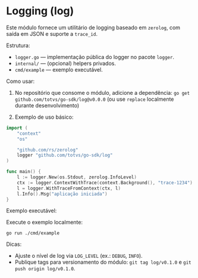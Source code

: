 # Logging (log)

Este módulo fornece um utilitário de logging baseado em `zerolog`, com saída em JSON e suporte a `trace_id`.

Estrutura:
- `logger.go` — implementação pública do logger no pacote `logger`.
- `internal/` — (opcional) helpers privados.
- `cmd/example` — exemplo executável.

Como usar:

1. No repositório que consome o módulo, adicione a dependência:
   `go get github.com/totvs/go-sdk/log@v0.0.0` (ou use `replace` localmente durante desenvolvimento)

2. Exemplo de uso básico:

```go
import (
    "context"
    "os"

    "github.com/rs/zerolog"
    logger "github.com/totvs/go-sdk/log"
)

func main() {
    l := logger.New(os.Stdout, zerolog.InfoLevel)
    ctx := logger.ContextWithTrace(context.Background(), "trace-1234")
    l = logger.WithTraceFromContext(ctx, l)
    l.Info().Msg("aplicação iniciada")
}
```

Exemplo executável:

Execute o exemplo localmente:
```
go run ./cmd/example
```

Dicas:
- Ajuste o nível de log via `LOG_LEVEL` (ex.: `DEBUG`, `INFO`).
- Publique tags para versionamento do módulo: `git tag log/v0.1.0` e `git push origin log/v0.1.0`.

